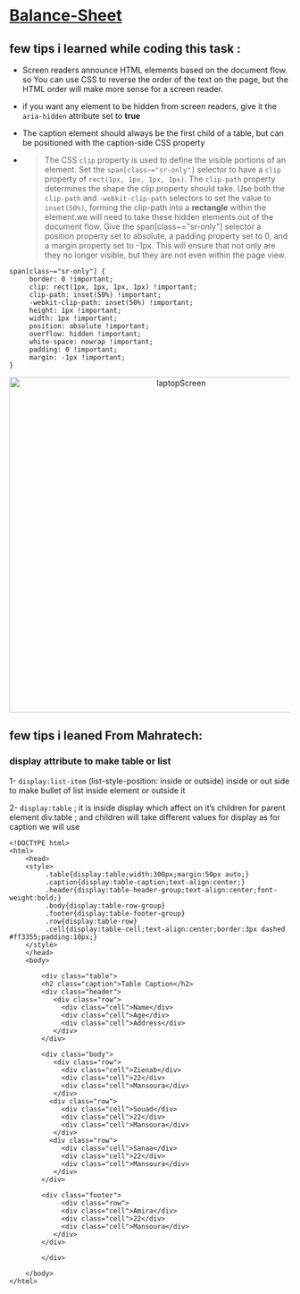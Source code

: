 # [Balance-Sheet](https://zenab12.github.io/Freecodecamp-Balance-Sheet/)
## few tips i learned while coding this task :
- Screen readers announce HTML elements based on the document flow. so You can use CSS to reverse the order of the text on the page, but the HTML order will make more sense for a screen reader.
- if you want any element to be hidden from screen readers,  give it the `aria-hidden` attribute set to **true**
- The caption element should always be the first child of a table, but can be positioned with the caption-side CSS property


- > The CSS `clip` property is used to define the visible portions of an element. Set the `span[class~="sr-only"]` selector to have a `clip` property of `rect(1px, 1px, 1px, 1px)`. The `clip-path` property determines the shape the clip property should take. Use both the `clip-path` and `-webkit-clip-path` selectors to set the value to `inset(50%)`, forming the clip-path into a **rectangle** within the element.we will need to take these hidden elements out of the document flow. Give the span[class~="sr-only"] selector a position property set to absolute, a padding property set to 0, and a margin property set to -1px. This will ensure that not only are they no longer visible, but they are not even within the page view.
```
span[class~="sr-only"] {
     border: 0 !important;
     clip: rect(1px, 1px, 1px, 1px) !important;
     clip-path: inset(50%) !important;
     -webkit-clip-path: inset(50%) !important;
     height: 1px !important;
     width: 1px !important;
     position: absolute !important;
     overflow: hidden !important;
     white-space: nowrap !important;
     padding: 0 !important;
     margin: -1px !important;
}
```

<p align="center">
<img src="https://user-images.githubusercontent.com/78083890/180297257-d5cb8945-c400-45d4-981f-70b73915e8c7.png" alt="laptopScreen" width="600">
</p>

## few tips i leaned From Mahratech:
### display attribute to make table or list 
1- `display:list-item` (list-style-position: inside or outside) inside or out side to make bullet of list inside element or outside it 

2- `display:table` ;  it is inside display which affect on it’s children for parent element div.table ; and children will take different values for display as for caption we will use

```
<!DOCTYPE html>
<html>
	<head>
	<style>
		 .table{display:table;width:300px;margin:50px auto;}
		 .caption{display:table-caption;text-align:center;}
		 .header{display:table-header-group;text-align:center;font-weight:bold;}
		 .body{display:table-row-group}
		 .footer{display:table-footer-group}
		 .row{display:table-row}
		 .cell{display:table-cell;text-align:center;border:3px dashed #ff3355;padding:10px;}
	</style>
	</head>
	<body>

		<div class="table">
		<h2 class="caption">Table Caption</h2>
		<div class="header">
		   <div class="row">
			 <div class="cell">Name</div>
			 <div class="cell">Age</div>
			 <div class="cell">Address</div>
		   </div>
		</div>

		<div class="body">
		   <div class="row">
			 <div class="cell">Zienab</div>
			 <div class="cell">22</div>
			 <div class="cell">Mansoura</div>
		   </div>
		  <div class="row">
			 <div class="cell">Souad</div>
			 <div class="cell">22</div>
			 <div class="cell">Mansoura</div>
		   </div>
		  <div class="row">
			 <div class="cell">Sanaa</div>
			 <div class="cell">22</div>
			 <div class="cell">Mansoura</div>
		   </div>
		</div>

		<div class="footer">
			 <div class="row">
			 <div class="cell">Amira</div>
			 <div class="cell">22</div>
			 <div class="cell">Mansoura</div>
		   </div>
		</div>

		</div>

	</body>
</html>

```
